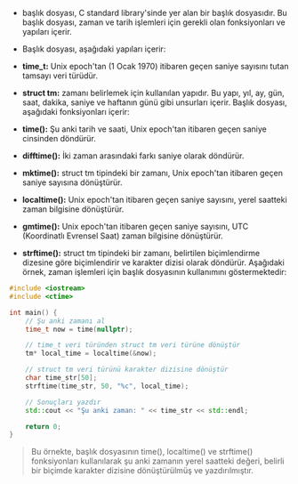 - <ctime> başlık dosyası, C standard library'sinde yer alan bir başlık dosyasıdır. Bu başlık dosyası, zaman ve tarih işlemleri için gerekli olan fonksiyonları ve yapıları içerir.

- Başlık dosyası, aşağıdaki yapıları içerir:

- **time_t:** Unix epoch'tan (1 Ocak 1970) itibaren geçen saniye sayısını tutan tamsayı veri türüdür.
- **struct tm:** zamanı belirlemek için kullanılan yapıdır. Bu yapı, yıl, ay, gün, saat, dakika, saniye ve haftanın günü gibi unsurları içerir.
Başlık dosyası, aşağıdaki fonksiyonları içerir:

- **time():** Şu anki tarih ve saati, Unix epoch'tan itibaren geçen saniye cinsinden döndürür.
- **difftime():** İki zaman arasındaki farkı saniye olarak döndürür.
- **mktime():** struct tm tipindeki bir zamanı, Unix epoch'tan itibaren geçen saniye sayısına dönüştürür.
- **localtime():** Unix epoch'tan itibaren geçen saniye sayısını, yerel saatteki zaman bilgisine dönüştürür.
- **gmtime():** Unix epoch'tan itibaren geçen saniye sayısını, UTC (Koordinatlı Evrensel Saat) zaman bilgisine dönüştürür.
- **strftime():** struct tm tipindeki bir zamanı, belirtilen biçimlendirme dizesine göre biçimlendirir ve karakter dizisi olarak döndürür.
Aşağıdaki örnek, zaman işlemleri için <ctime> başlık dosyasının kullanımını göstermektedir:

```CPP
#include <iostream>
#include <ctime>

int main() {
    // Şu anki zamanı al
    time_t now = time(nullptr);

    // time_t veri türünden struct tm veri türüne dönüştür
    tm* local_time = localtime(&now);

    // struct tm veri türünü karakter dizisine dönüştür
    char time_str[50];
    strftime(time_str, 50, "%c", local_time);

    // Sonuçları yazdır
    std::cout << "Şu anki zaman: " << time_str << std::endl;

    return 0;
}

```
> Bu örnekte, <ctime> başlık dosyasının time(), localtime() ve strftime() fonksiyonları kullanılarak şu anki zamanın yerel saatteki değeri, belirli bir biçimde karakter dizisine dönüştürülmüş ve yazdırılmıştır.







